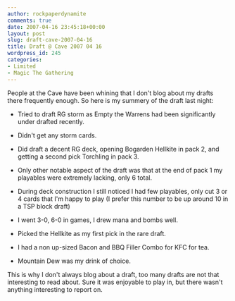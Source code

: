 ```yaml
---
author: rockpaperdynamite
comments: true
date: 2007-04-16 23:45:18+00:00
layout: post
slug: draft-cave-2007-04-16
title: Draft @ Cave 2007 04 16
wordpress_id: 245
categories:
- Limited
- Magic The Gathering
---
```


People at the Cave have been whining that I don't blog about my drafts there frequently enough. So here is my summery of the draft last night:



	
  * Tried to draft RG storm as Empty the Warrens had been significantly under drafted recently.

	
  * Didn't get any storm cards.

	
  * Did draft a decent RG deck, opening Bogarden Hellkite in pack 2, and getting a second pick Torchling in pack 3.

	
  * Only other notable aspect of the draft was that at the end of pack 1 my playables were extremely lacking, only 6 total.

	
  * During deck construction I still noticed I had few playables, only cut 3 or 4 cards that I'm happy to play (I prefer this number to be up around 10 in a TSP block draft)

	
  * I went 3-0, 6-0 in games, I drew mana and bombs well.

	
  * Picked the Hellkite as my first pick in the rare draft.

	
  * I had a non up-sized Bacon and BBQ Filler Combo for KFC for tea.

	
  * Mountain Dew was my drink of choice.


This is why I don't always blog about a draft, too many drafts are not that interesting to read about. Sure it was enjoyable to play in, but there wasn't anything interesting to report on.
